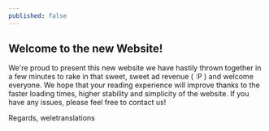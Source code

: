 ```yaml
---
published: false
---
```


## Welcome to the new Website!

We're proud to present this new website we have hastily thrown together in a few minutes to rake in that sweet, sweet ad revenue ( :P ) and welcome everyone. We hope that your reading experience will improve thanks to the faster loading times, higher stability and simplicity of the website. If you have any issues, please feel free to contact us!

Regards,
weletranslations